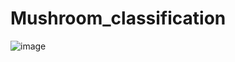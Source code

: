 # Mushroom_classification
![image](https://user-images.githubusercontent.com/52835575/135675531-4a73c659-62a1-4e63-bd12-0e5f433db592.png)

